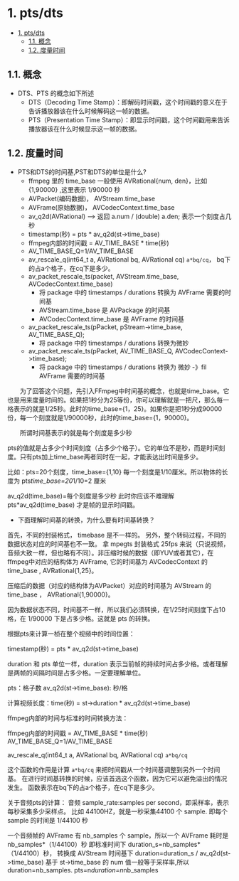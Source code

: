 # 1. pts/dts

- [1. pts/dts](#1-ptsdts)
  - [1.1. 概念](#11-概念)
  - [1.2. 度量时间](#12-度量时间)

## 1.1. 概念

- DTS、PTS 的概念如下所述
  - DTS（Decoding Time Stamp）：即解码时间戳，这个时间戳的意义在于告诉播放器该在什么时候解码这一帧的数据。
  - PTS（Presentation Time Stamp）：即显示时间戳，这个时间戳用来告诉播放器该在什么时候显示这一帧的数据。

## 1.2. 度量时间

- PTS和DTS的时间基,PST和DTS的单位是什么?
  - ffmpeg 里的 time_base 一般使用 AVRational{num, den}，比如 {1,90000} ,这里表示 1/90000 秒
  - AVPacket(编码数据)， AVStream.time_base
  - AVFrame(原始数据)， AVCodecContext.time_base
  - av_q2d(AVRational) --> 返回 a.num / (double) a.den; 表示一个刻度占几秒
  - timestamp(秒) = pts * av_q2d(st->time_base)
  - ffmpeg内部的时间戳 = AV_TIME_BASE * time(秒)
  - AV_TIME_BASE_Q=1/AV_TIME_BASE
  - av_rescale_q(int64_t a, AVRational bq, AVRational cq) `a*bq/cq`， bq下的占a个格子，在cq下是多少。
  - av_packet_rescale_ts(packet, AVStream.time_base, AVCodecContext.time_base)
    - 将 package 中的 timestamps / durations 转换为 AVFrame 需要的时间基
    - AVStream.time_base 是 AVPackage 的时间基
    - AVCodecContext.time_base 是 AVFrame 的时间基
  - av_packet_rescale_ts(pPacket, pStream->time_base, AV_TIME_BASE_Q);
    - 将 package 中的 timestamps / durations 转换为微妙
  - av_packet_rescale_ts(pPacket, AV_TIME_BASE_Q, AVCodecContext->time_base);
    - 将 package 中的 timestamps / durations 转换为 微妙 -》fil AVFrame 需要的时间基

&emsp;&emsp;为了回答这个问题，先引入FFmpeg中时间基的概念，也就是time_base。它也是用来度量时间的。如果把1秒分为25等份，你可以理解就是一把尺，那么每一格表示的就是1/25秒。此时的time_base={1，25}。如果你是把1秒分成90000份，每一个刻度就是1/90000秒，此时的time_base={1，90000}。

&emsp;&emsp;所谓时间基表示的就是每个刻度是多少秒

pts的值就是占多少个时间刻度（占多少个格子）。它的单位不是秒，而是时间刻度。只有pts加上time_base两者同时在一起，才能表达出时间是多少。

比如：pts=20个刻度，time_base={1,10} 每一个刻度是1/10厘米。所以物体的长度为 pts*time_base=20*1/10=2 厘米

av_q2d(time_base)=每个刻度是多少秒
此时你应该不难理解 pts*av_q2d(time_base) 才是帧的显示时间戳。

- 下面理解时间基的转换，为什么要有时间基转换？

首先，不同的封装格式， timebase 是不一样的。
另外，整个转码过程，不同的数据状态对应的时间基也不一致。
拿 mpegts 封装格式 25fps 来说（只说视频，音频大致一样，但也略有不同）。非压缩时候的数据（即YUV或者其它），在ffmpeg中对应的结构体为 AVFrame, 它的时间基为 AVCodecContext 的 time_base , AVRational{1,25}。

压缩后的数据（对应的结构体为AVPacket）对应的时间基为 AVStream 的 time_base  ， AVRational{1,90000}。

因为数据状态不同，时间基不一样，所以我们必须转换，在1/25时间刻度下占10格，在 1/90000 下是占多少格。这就是 pts 的转换。

根据pts来计算一桢在整个视频中的时间位置：

timestamp(秒) = pts * av_q2d(st->time_base)

duration 和 pts 单位一样，duration 表示当前帧的持续时间占多少格。或者理解是两帧的间隔时间是占多少格。一定要理解单位。

pts：格子数
av_q2d(st->time_base): 秒/格

计算视频长度：time(秒) = st->duration * av_q2d(st->time_base)

ffmpeg内部的时间与标准的时间转换方法：

ffmpeg内部的时间戳 = AV_TIME_BASE * time(秒)
AV_TIME_BASE_Q=1/AV_TIME_BASE

av_rescale_q(int64_t a, AVRational bq, AVRational cq) `a*bq/cq`

这个函数的作用是计算 `a*bq/cq` 来把时间戳从一个时间基调整到另外一个时间基。
在进行时间基转换的时候，应该首选这个函数，因为它可以避免溢出的情况发生。
函数表示在bq下的占a个格子，在cq下是多少。

关于音频pts的计算：
音频 sample_rate:samples per second，即采样率，表示每秒采集多少采样点。
比如 44100HZ，就是一秒采集44100 个 sample.
即每个 sample 的时间是 1/44100 秒

一个音频帧的 AVFrame 有 nb_samples 个 sample，所以一个 AVFrame 耗时是 nb_samples*（1/44100）秒
即标准时间下 duration_s=nb_samples*（1/44100）秒，
转换成 AVStream 时间基下
duration=duration_s / av_q2d(st->time_base)
基于 st->time_base 的 num 值一般等于采样率,所以 duration=nb_samples.
pts=n*duration=n*nb_samples
